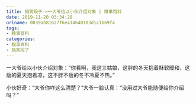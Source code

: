 ```yaml
---
title: 搞笑段子->一大爷给以小伙介绍对象 | 糗事百科
date: 2019-11-20 03:34:28
urlname: 0039ab81627f6e414640103d1c1b69f4
tags: 
- 糗事百科
categories:
- 糗事百科
- 搞笑段子
---
```

一大爷给以小伙介绍对象：“你看啊，我这三姑娘，这胖的冬天抱着酥软暖和，这瘦的夏天抱着凉，这不胖不瘦的冬不冷夏不热。”

小伙好奇：“大爷你咋这么清楚？”大爷一脸认真：“没用过大爷能随便给你介绍吗？”


